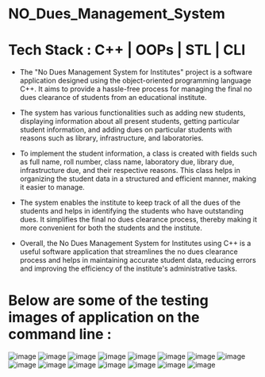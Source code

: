 # NO_Dues_Management_System

# Tech Stack : C++ | OOPs | STL | CLI
- The "No Dues Management System for Institutes" project is a software application designed using the object-oriented programming language C++. 
It aims to provide a hassle-free process for managing the final no dues clearance of students from an educational institute.

- The system has various functionalities such as adding new students, displaying information about all present students, 
getting particular student information, and adding dues on particular students with reasons such as library, infrastructure, and laboratories.

- To implement the student information, a class is created with fields such as full name, roll number, class name, laboratory due, library due, infrastructure due, and their respective reasons. 
This class helps in organizing the student data in a structured and efficient manner, making it easier to manage.

- The system enables the institute to keep track of all the dues of the students and helps in identifying the students who have outstanding dues. 
It simplifies the final no dues clearance process, thereby making it more convenient for both the students and the institute.

- Overall, the No Dues Management System for Institutes using C++ is a useful software application that streamlines the no dues clearance process and helps in maintaining accurate student data,
reducing errors and improving the efficiency of the institute's administrative tasks.

# Below are some of the testing images of application on the command line : 
![image](https://user-images.githubusercontent.com/56255796/226635014-528170cf-33c2-4d02-9840-ed1afeb03bc5.png)
![image](https://user-images.githubusercontent.com/56255796/226635165-fa6f986a-8b82-4651-b042-69d664d97465.png)
![image](https://user-images.githubusercontent.com/56255796/226635194-f7f68dc0-740e-4300-b9c3-cec5e1ac6c26.png)
![image](https://user-images.githubusercontent.com/56255796/226635216-1f89d876-baec-40f3-afe5-e592dbc37794.png)
![image](https://user-images.githubusercontent.com/56255796/226635245-5053f359-19b5-4c82-9932-ed3aac2e00ad.png)
![image](https://user-images.githubusercontent.com/56255796/226635290-fa4feacf-20c7-42ed-aed3-74a48fa68d4a.png)
![image](https://user-images.githubusercontent.com/56255796/226635319-da0432e3-2cef-48c9-996a-cb26e2a32e3f.png)
![image](https://user-images.githubusercontent.com/56255796/226635343-75541aad-8a9a-442c-bc72-a7baa658ec33.png)
![image](https://user-images.githubusercontent.com/56255796/226635382-26040157-3f0a-47d2-afbc-ca58b7873e02.png)
![image](https://user-images.githubusercontent.com/56255796/226635555-6216c9e5-b260-4eb9-a565-c7b0ea006b8c.png)
![image](https://user-images.githubusercontent.com/56255796/226635578-dc7018b3-d1da-48d1-8169-dab471c3b887.png)
![image](https://user-images.githubusercontent.com/56255796/226635606-89b853cb-5f1f-4bb5-9274-e1f5c470742f.png)
![image](https://user-images.githubusercontent.com/56255796/226635635-cd4d93d6-7db4-4bb5-9198-ae87b6cbfb75.png)
![image](https://user-images.githubusercontent.com/56255796/226635653-1e5f4d7e-ebbe-4636-8afe-3557b68ce998.png)
![image](https://user-images.githubusercontent.com/56255796/226635680-453a4cc2-57e8-42d6-aa87-7d0cbba32a14.png)
